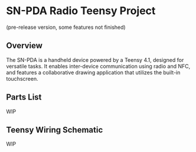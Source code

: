 #  SN-PDA Radio Teensy Project 
(pre-release version, some features not finished)

## Overview
The SN-PDA is a handheld device powered by a Teensy 4.1, designed for versatile tasks. It enables inter-device communication using radio and NFC, and features a collaborative drawing application that utilizes the built-in touchscreen.

## Parts List
WIP

## Teensy Wiring Schematic
WIP
